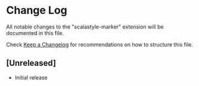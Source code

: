# Change Log

All notable changes to the "scalastyle-marker" extension will be documented in this file.

Check [Keep a Changelog](http://keepachangelog.com/) for recommendations on how to structure this file.

## [Unreleased]

- Initial release